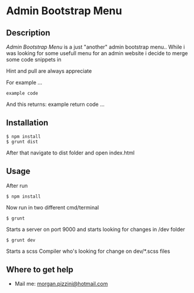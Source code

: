 # Admin Bootstrap Menu

## Description

_Admin Bootstrap Menu_ is a just "another" admin bootstrap menu..
While i was looking for some usefull menu for an admin website i decide to merge some code snippets in 

Hint and pull are always appreciate

For example ...

    example code
    
And this returns:
    example return code
    ...

## Installation

```
$ npm install
$ grunt dist
```
After that navigate to dist folder and open index.html

## Usage

After run
```
$ npm install
```
Now run in two different cmd/terminal
```
$ grunt
```
Starts a server on port 9000 and starts looking for changes in /dev folder
```
$ grunt dev
```
Starts a scss Compiler who's looking for change on dev/*.scss files

## Where to get help

* Mail me: morgan.pizzini@hotmail.com
